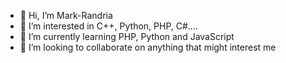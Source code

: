 - 👋 Hi, I’m Mark-Randria
- 👀 I’m interested in C++, Python, PHP, C#....
- 🌱 I’m currently learning PHP, Python and JavaScript 
- 💞️ I’m looking to collaborate on anything that might interest me

<!---
Mark-Randria/Mark-Randria is a ✨ special ✨ repository because its `README.md` (this file) appears on your GitHub profile.
You can click the Preview link to take a look at your changes.
--->
